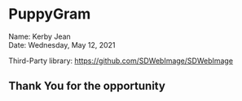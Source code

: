 # PuppyGram

Name: Kerby Jean 
<br />
Date: Wednesday, May 12, 2021

Third-Party library: https://github.com/SDWebImage/SDWebImage

## Thank You for the opportunity

